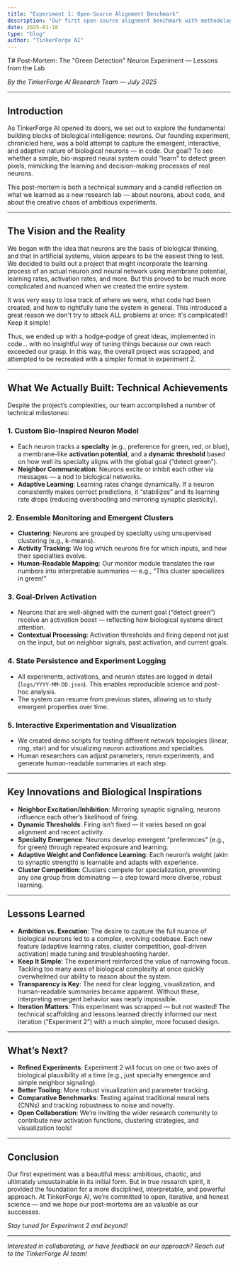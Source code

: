 ```yaml
---
title: "Experiment 1: Open-Source Alignment Benchmark"
description: "Our first open-source alignment benchmark with methodology and results"
date: 2025-01-10
type: "blog"
author: "TinkerForge AI"
---
```

T# Post-Mortem: The "Green Detection" Neuron Experiment — Lessons from the Lab

*By the TinkerForge AI Research Team — July 2025*

---

## Introduction

As TinkerForge AI opened its doors, we set out to explore the fundamental building blocks of biological intelligence: neurons. Our founding experiment, chronicled here, was a bold attempt to capture the emergent, interactive, and adaptive nature of biological neurons — in code. Our goal? To see whether a simple, bio-inspired neural system could "learn" to detect green pixels, mimicking the learning and decision-making processes of real neurons.

This post-mortem is both a technical summary and a candid reflection on what we learned as a new research lab — about neurons, about code, and about the creative chaos of ambitious experiments.

---

## The Vision and the Reality

We began with the idea that neurons are the basis of biological thinking, and that in artificial systems, vision appears to be the easiest thing to test. We decided to build out a project that might incorporate the learning process of an actual neuron and neural network using membrane potential, learning rates, activation rates, and more. But this proved to be much more complicated and nuanced when we created the entire system.

It was very easy to lose track of where we were, what code had been created, and how to rightfully tune the system in general. This introduced a great reason we don't try to attack ALL problems at once: it's complicated!! Keep it simple!

Thus, we ended up with a hodge-podge of great ideas, implemented in code... with no insightful way of tuning things because our own reach exceeded our grasp. In this way, the overall project was scrapped, and attempted to be recreated with a simpler format in experiment 2.

---

## What We Actually Built: Technical Achievements

Despite the project’s complexities, our team accomplished a number of technical milestones:

### 1. **Custom Bio-Inspired Neuron Model**

- Each neuron tracks a **specialty** (e.g., preference for green, red, or blue), a membrane-like **activation potential**, and a **dynamic threshold** based on how well its specialty aligns with the global goal (“detect green”).
- **Neighbor Communication**: Neurons excite or inhibit each other via messages — a nod to biological networks.
- **Adaptive Learning**: Learning rates change dynamically. If a neuron consistently makes correct predictions, it “stabilizes” and its learning rate drops (reducing overshooting and mirroring synaptic plasticity).

### 2. **Ensemble Monitoring and Emergent Clusters**

- **Clustering**: Neurons are grouped by specialty using unsupervised clustering (e.g., k-means).
- **Activity Tracking**: We log which neurons fire for which inputs, and how their specialties evolve.
- **Human-Readable Mapping**: Our monitor module translates the raw numbers into interpretable summaries — e.g., “This cluster specializes in green!”

### 3. **Goal-Driven Activation**

- Neurons that are well-aligned with the current goal (“detect green”) receive an activation boost — reflecting how biological systems direct attention.
- **Contextual Processing**: Activation thresholds and firing depend not just on the input, but on neighbor signals, past activation, and current goals.

### 4. **State Persistence and Experiment Logging**

- All experiments, activations, and neuron states are logged in detail (`logs/YYYY-MM-DD.json`). This enables reproducible science and post-hoc analysis.
- The system can resume from previous states, allowing us to study emergent properties over time.

### 5. **Interactive Experimentation and Visualization**

- We created demo scripts for testing different network topologies (linear, ring, star) and for visualizing neuron activations and specialties.
- Human researchers can adjust parameters, rerun experiments, and generate human-readable summaries at each step.

---

## Key Innovations and Biological Inspirations

- **Neighbor Excitation/Inhibition**: Mirroring synaptic signaling, neurons influence each other’s likelihood of firing.
- **Dynamic Thresholds**: Firing isn’t fixed — it varies based on goal alignment and recent activity.
- **Specialty Emergence**: Neurons develop emergent “preferences” (e.g., for green) through repeated exposure and learning.
- **Adaptive Weight and Confidence Learning**: Each neuron’s weight (akin to synaptic strength) is learnable and adapts with experience.
- **Cluster Competition**: Clusters compete for specialization, preventing any one group from dominating — a step toward more diverse, robust learning.

---

## Lessons Learned

- **Ambition vs. Execution**: The desire to capture the full nuance of biological neurons led to a complex, evolving codebase. Each new feature (adaptive learning rates, cluster competition, goal-driven activation) made tuning and troubleshooting harder.
- **Keep It Simple**: The experiment reinforced the value of narrowing focus. Tackling too many axes of biological complexity at once quickly overwhelmed our ability to reason about the system.
- **Transparency is Key**: The need for clear logging, visualization, and human-readable summaries became apparent. Without these, interpreting emergent behavior was nearly impossible.
- **Iteration Matters**: This experiment was scrapped — but not wasted! The technical scaffolding and lessons learned directly informed our next iteration (“Experiment 2”) with a much simpler, more focused design.

---

## What’s Next?

- **Refined Experiments**: Experiment 2 will focus on one or two axes of biological plausibility at a time (e.g., just specialty emergence and simple neighbor signaling).
- **Better Tooling**: More robust visualization and parameter tracking.
- **Comparative Benchmarks**: Testing against traditional neural nets (CNNs) and tracking robustness to noise and novelty.
- **Open Collaboration**: We’re inviting the wider research community to contribute new activation functions, clustering strategies, and visualization tools!

---

## Conclusion

Our first experiment was a beautiful mess: ambitious, chaotic, and ultimately unsustainable in its initial form. But in true research spirit, it provided the foundation for a more disciplined, interpretable, and powerful approach. At TinkerForge AI, we’re committed to open, iterative, and honest science — and we hope our post-mortems are as valuable as our successes.

*Stay tuned for Experiment 2 and beyond!*

---

*Interested in collaborating, or have feedback on our approach? Reach out to the TinkerForge AI team!*
